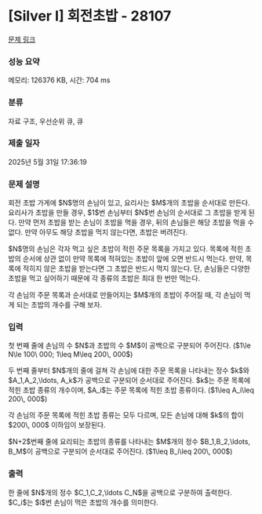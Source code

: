 # [Silver I] 회전초밥 - 28107 

[문제 링크](https://www.acmicpc.net/problem/28107) 

### 성능 요약

메모리: 126376 KB, 시간: 704 ms

### 분류

자료 구조, 우선순위 큐, 큐

### 제출 일자

2025년 5월 31일 17:36:19

### 문제 설명

<p>회전 초밥 가게에 $N$명의 손님이 있고, 요리사는 $M$개의 초밥을 순서대로 만든다. 요리사가 초밥을 만들 경우, $1$번 손님부터 $N$번 손님의 순서대로 그 초밥을 받게 된다. 만약 먼저 초밥을 받는 손님이 초밥을 먹을 경우, 뒤의 손님들은 해당 초밥을 먹을 수 없다. 만약 아무도 해당 초밥을 먹지 않는다면, 초밥은 버려진다.</p>

<p>$N$명의 손님은 각자 먹고 싶은 초밥이 적힌 주문 목록을 가지고 있다. 목록에 적힌 초밥의 순서에 상관 없이 만약 목록에 적혀있는 초밥이 앞에 오면 반드시 먹는다. 만약, 목록에 적히지 않은 초밥을 받는다면 그 초밥은 반드시 먹지 않는다. 단, 손님들은 다양한 초밥을 먹고 싶어하기 때문에 각 종류의 초밥은 최대 한 번만 먹는다.</p>

<p>각 손님의 주문 목록과 순서대로 만들어지는 $M$개의 초밥이 주어질 때, 각 손님이 먹게 되는 초밥의 개수를 구해 보자.</p>

### 입력 

 <p>첫 번째 줄에 손님의 수 $N$과 초밥의 수 $M$이 공백으로 구분되어 주어진다. ($1\le N\le 100\ 000; 1\leq M\leq 200\, 000$)</p>

<p>두 번째 줄부터 $N$개의 줄에 걸쳐 각 손님에 대한 주문 목록을 나타내는 정수 $k$와 $A_1,A_2,\ldots, A_k$가 공백으로 구분되어 순서대로 주어진다. $k$는 주문 목록에 적힌 초밥 종류의 개수이며, $A_i$는 주문 목록에 적힌 초밥 종류이다. ($1\leq A_i\leq 200\, 000$)</p>

<p>각 손님의 주문 목록에 적힌 초밥 종류는 모두 다르며, 모든 손님에 대해 $k$의 합이 $200\, 000$ 이하임이 보장된다.</p>

<p>$N+2$번째 줄에 요리되는 초밥의 종류를 나타내는 $M$개의 정수 $B_1,B_2,\ldots, B_M$이 공백으로 구분되어 순서대로 주어진다. ($1\leq B_i\leq 200\, 000$)</p>

### 출력 

 <p>한 줄에 $N$개의 정수 $C_1,C_2,\ldots C_N$을 공백으로 구분하여 출력한다. $C_i$는 $i$번 손님이 먹은 초밥의 개수를 의미한다.</p>

